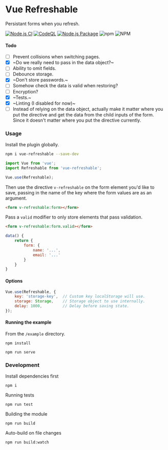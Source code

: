 # Vue Refreshable
Persistant forms when you refresh.

[![Node.js CI](https://github.com/jaymo107/vue-refreshable/actions/workflows/node.js.yml/badge.svg?branch=main)](https://github.com/jaymo107/vue-refreshable/actions/workflows/node.js.yml) [![CodeQL](https://github.com/jaymo107/vue-refreshable/actions/workflows/codeql-analysis.yml/badge.svg?branch=main)](https://github.com/jaymo107/vue-refreshable/actions/workflows/codeql-analysis.yml) [![Node.js Package](https://github.com/jaymo107/vue-refreshable/actions/workflows/npm-publish.yml/badge.svg)](https://github.com/jaymo107/vue-refreshable/actions/workflows/npm-publish.yml) ![npm](https://img.shields.io/npm/dw/vue-refreshable) ![NPM](https://img.shields.io/npm/l/vue-refreshable)

#### Todo
- [ ] Prevent collisions when switching pages.
- [x] ~Do we really need to pass in the data object?~
- [ ] Ability to omit fields.
- [ ] Debounce storage.
- [x] ~Don't store passwords.~
- [ ] Somehow check the data is valid when restoring?
- [ ] Encryption?
- [x] ~Tests.~
- [x] ~Linting (I disabled for now)~
- [ ] Instead of relying on the data object, actually make it matter where you put the directive and get the data from the child inputs of the form. Since it doesn't matter where you put the directive currently.

### Usage
Install the plugin globally.

```sh
npm i vue-refreshable --save-dev
```

```js
import Vue from 'vue';
import Refreshable from 'vue-refreshable';

Vue.use(Refreshable);
```

Then use the directive `v-refreshable` on the form element you'd like to save, passing in the name of the key where the form values are as an argument.

```html
<form v-refreshable:form></form>
```

Pass a `valid` modifier to only store elements that pass validation.
```html
<form v-refreshable:form.valid></form>
```

```js
data() {
    return {
        form: {
            name: '...',
            email: '...'
        }
    }
}

```

#### Options
```js
Vue.use(Refreshable, {
    key: 'storage-key',  // Custom key localStorage will use.
    storage: Storage,    // Storage object to use internally.
    delay: 1000,         // Delay before saving state.
});
```

#### Running the example
From the `/example` directory.
```
npm install
```

```
npm run serve
```

### Development
Install dependencies first
```
npm i
```

Running tests
```
npm run test
```
Building the module
```
npm run build
```
Auto-build on file changes
```
npm run build:watch
```